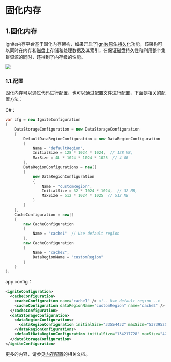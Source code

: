 # 固化内存
## 1.固化内存
Ignite内存平台基于固化内存架构，如果开启了[Ignite原生持久化](/doc/net/Persistence.md#_1-原生持久化)功能，该架构可以同时在内存和磁盘上存储和处理数据及其索引，在保证磁盘持久性和利用整个集群资源的同时，还得到了内存级的性能。

![](https://files.readme.io/bd2d53b-durable-memory.png)

### 1.1.配置
固化内存可以通过代码进行配置，也可以通过配置文件进行配置，下面是相关的配置方法：

C#：
```csharp
var cfg = new IgniteConfiguration
{
    DataStorageConfiguration = new DataStorageConfiguration
    {
        DefaultDataRegionConfiguration = new DataRegionConfiguration
        {
            Name = "defaultRegion",
            InitialSize = 128 * 1024 * 1024,  // 128 MB,
            MaxSize = 4L * 1024 * 1024 * 1025  // 4 GB
        },
        DataRegionConfigurations = new[]
        {
            new DataRegionConfiguration
            {
                Name = "customRegion",
                InitialSize = 32 * 1024 * 1024,  // 32 MB,
                MaxSize = 512 * 1024 * 1025  // 512 MB
            }
        }
    },
    CacheConfiguration = new[]
    {
        new CacheConfiguration
        {
            Name = "cache1"  // Use default region
        },
        new CacheConfiguration
        {
            Name = "cache2",
            DataRegionName = "customRegion"
        }
    }
};
```
app.config：
```xml
<igniteConfiguration>
  <cacheConfiguration>
    <cacheConfiguration name="cache1" /> <!-- Use default region -->
    <cacheConfiguration dataRegionName="customRegion" name="cache2" />
  </cacheConfiguration>
  <dataStorageConfiguration>
    <dataRegionConfigurations>
      <dataRegionConfiguration initialSize="33554432" maxSize="537395200" name="customRegion" />
    </dataRegionConfigurations>
    <defaultDataRegionConfiguration initialSize="134217728" maxSize="4299161600" name="defaultRegion" />
  </dataStorageConfiguration>
</igniteConfiguration>
```
更多的内容，请参见[内存配置](/doc/java/DurableMemory.md#_3-内存配置)的相关文档。